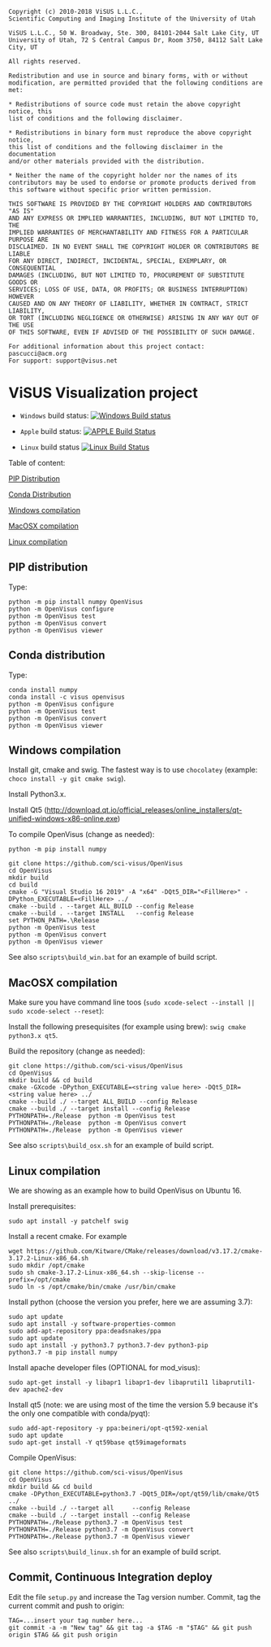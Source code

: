 ```
Copyright (c) 2010-2018 ViSUS L.L.C., 
Scientific Computing and Imaging Institute of the University of Utah
 
ViSUS L.L.C., 50 W. Broadway, Ste. 300, 84101-2044 Salt Lake City, UT
University of Utah, 72 S Central Campus Dr, Room 3750, 84112 Salt Lake City, UT
 
All rights reserved.

Redistribution and use in source and binary forms, with or without
modification, are permitted provided that the following conditions are met:

* Redistributions of source code must retain the above copyright notice, this
list of conditions and the following disclaimer.

* Redistributions in binary form must reproduce the above copyright notice,
this list of conditions and the following disclaimer in the documentation
and/or other materials provided with the distribution.

* Neither the name of the copyright holder nor the names of its
contributors may be used to endorse or promote products derived from
this software without specific prior written permission.

THIS SOFTWARE IS PROVIDED BY THE COPYRIGHT HOLDERS AND CONTRIBUTORS "AS IS"
AND ANY EXPRESS OR IMPLIED WARRANTIES, INCLUDING, BUT NOT LIMITED TO, THE
IMPLIED WARRANTIES OF MERCHANTABILITY AND FITNESS FOR A PARTICULAR PURPOSE ARE
DISCLAIMED. IN NO EVENT SHALL THE COPYRIGHT HOLDER OR CONTRIBUTORS BE LIABLE
FOR ANY DIRECT, INDIRECT, INCIDENTAL, SPECIAL, EXEMPLARY, OR CONSEQUENTIAL
DAMAGES (INCLUDING, BUT NOT LIMITED TO, PROCUREMENT OF SUBSTITUTE GOODS OR
SERVICES; LOSS OF USE, DATA, OR PROFITS; OR BUSINESS INTERRUPTION) HOWEVER
CAUSED AND ON ANY THEORY OF LIABILITY, WHETHER IN CONTRACT, STRICT LIABILITY,
OR TORT (INCLUDING NEGLIGENCE OR OTHERWISE) ARISING IN ANY WAY OUT OF THE USE
OF THIS SOFTWARE, EVEN IF ADVISED OF THE POSSIBILITY OF SUCH DAMAGE.

For additional information about this project contact: pascucci@acm.org
For support: support@visus.net
```

# ViSUS Visualization project  

* `Windows` build status: [![Windows Build status](https://ci.appveyor.com/api/projects/status/32r7s2skrgm9ubva/branch/master?svg=true)](https://ci.appveyor.com/api/projects/status/32r7s2skrgm9ubva/branch/master)

* `Apple`   build status: [![APPLE Build Status  ](https://travis-ci.com/sci-visus/visus.svg?token=yzpwCyVPupwSzFjgTCoA&branch=master)](https://travis-ci.com/sci-visus/visus)

* `Linux`   build status [![Linux Build Status   ](https://circleci.com/gh/sci-visus/OpenVisus.svg?style=svg)](<LINK>)

Table of content:


[PIP Distribution](#pip-distribution)

[Conda Distribution](#conda-distribution)

[Windows compilation](#windows-compilation)

[MacOSX compilation](#macosx-compilation)

[Linux compilation](#linux-compilation)

## PIP distribution

Type:

```
python -m pip install numpy OpenVisus
python -m OpenVisus configure 
python -m OpenVisus test
python -m OpenVisus convert
python -m OpenVisus viewer
```


## Conda distribution

Type:

```
conda install numpy
conda install -c visus openvisus
python -m OpenVisus configure 
python -m OpenVisus test
python -m OpenVisus convert
python -m OpenVisus viewer
```


## Windows compilation

Install git, cmake and swig.  The fastest way is to use `chocolatey` (example: `choco install -y git cmake swig`).

Install Python3.x.

Install Qt5 (http://download.qt.io/official_releases/online_installers/qt-unified-windows-x86-online.exe)

To compile OpenVisus (change as needed):

```
python -m pip install numpy

git clone https://github.com/sci-visus/OpenVisus
cd OpenVisus
mkdir build
cd build
cmake -G "Visual Studio 16 2019" -A "x64" -DQt5_DIR="<FillHere>" -DPython_EXECUTABLE=<FillHere> ../ 
cmake --build . --target ALL_BUILD --config Release
cmake --build . --target INSTALL   --config Release
set PYTHON_PATH=.\Release
python -m OpenVisus test
python -m OpenVisus convert
python -m OpenVisus viewer
```

See also `scripts\build_win.bat` for an example of build script.

## MacOSX compilation

Make sure you have command line toos (`sudo xcode-select --install || sudo xcode-select --reset`):

Install the following presequisites (for example using brew): `swig cmake python3.x qt5`.

Build the repository (change as needed):

```
git clone https://github.com/sci-visus/OpenVisus
cd OpenVisus
mkdir build && cd build
cmake -GXcode -DPython_EXECUTABLE=<string value here> -DQt5_DIR=<string value here> ../
cmake --build ./ --target ALL_BUILD --config Release 
cmake --build ./ --target install --config Release
PYTHONPATH=./Release  python -m OpenVisus test
PYTHONPATH=./Release  python -m OpenVisus convert
PYTHONPATH=./Release  python -m OpenVisus viewer
```
      
See also `scripts\build_osx.sh` for an example of build script.      
      
      
## Linux compilation

We are showing as an example how to build OpenVisus on Ubuntu 16.

Install prerequisites:

```
sudo apt install -y patchelf swig
```

Install a recent cmake. For example

```
wget https://github.com/Kitware/CMake/releases/download/v3.17.2/cmake-3.17.2-Linux-x86_64.sh
sudo mkdir /opt/cmake
sudo sh cmake-3.17.2-Linux-x86_64.sh --skip-license --prefix=/opt/cmake
sudo ln -s /opt/cmake/bin/cmake /usr/bin/cmake
```

Install python (choose the version you prefer, here we are assuming 3.7):

```
sudo apt update
sudo apt install -y software-properties-common
sudo add-apt-repository ppa:deadsnakes/ppa
sudo apt update
sudo apt install -y python3.7 python3.7-dev python3-pip
python3.7 -m pip install numpy
```

Install apache developer files (OPTIONAL for mod_visus):

```
sudo apt-get install -y libapr1 libapr1-dev libaprutil1 libaprutil1-dev apache2-dev
```

Install qt5 (note: we are using most of the time the version 5.9 because it's the only one compatible with conda/pyqt):

```
sudo add-apt-repository -y ppa:beineri/opt-qt592-xenial
sudo apt update
sudo apt-get install -Y qt59base qt59imageformats
```


Compile OpenVisus:

```
git clone https://github.com/sci-visus/OpenVisus
cd OpenVisus
mkdir build && cd build
cmake -DPython_EXECUTABLE=python3.7 -DQt5_DIR=/opt/qt59/lib/cmake/Qt5 ../
cmake --build ./ --target all     --config Release
cmake --build ./ --target install --config Release
PYTHONPATH=./Release python3.7 -m OpenVisus test
PYTHONPATH=./Release python3.7 -m OpenVisus convert
PYTHONPATH=./Release python3.7 -m OpenVisus viewer
```


See also `scripts\build_linux.sh` for an example of build script.   

## Commit, Continuous Integration deploy

Edit the file `setup.py` and increase the Tag version number.
Commit, tag the current commit and push to origin:

```
TAG=...insert your tag number here...
git commit -a -m "New tag" && git tag -a $TAG -m "$TAG" && git push origin $TAG && git push origin
```


